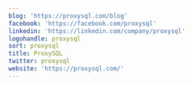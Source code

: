 ```yaml
---
blog: 'https://proxysql.com/blog'
facebook: 'https://facebook.com/proxysql'
linkedin: 'https://linkedin.com/company/proxysql'
logohandle: proxysql
sort: proxysql
title: ProxySQL
twitter: proxysql
website: 'https://proxysql.com/'
---
```

